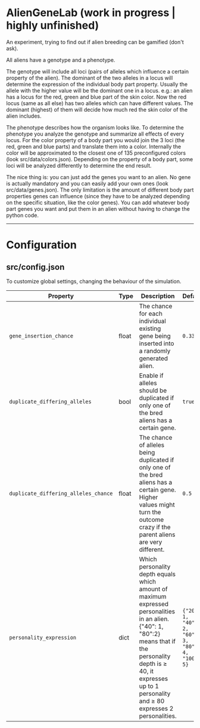 # AlienGeneLab (work in progress | highly unfinished)
An experiment, trying to find out if alien breeding can be gamified (don't ask).

All aliens have a genotype and a phenotype. 

The genotype will include all loci (pairs of alleles which influence a certain property of the alien). The dominant of the two alleles in a locus will determine the expression of the individual body part property. Usually the allele with the higher value will be the dominant one in a locus. 
e.g.: an alien has a locus for the red, green and blue part of the skin color. Now the red locus (same as all else) has two alleles which can have different values. The dominant (highest) of them will decide how much red the skin color of the alien includes.

The phenotype describes how the organism looks like. To determine the phenotype you analyze the genotype and summarize all effects of every locus. For the color property of a body part you would join the 3 loci (the red, green and blue parts) and translate them into a color. Internally the color will be approximated to the closest one of 135 preconfigured colors (look src/data/colors.json). Depending on the property of a body part, some loci will be analyzed differently to determine the end result.

The nice thing is: you can just add the genes you want to an alien. No gene is actually mandatory and you can easily add your own ones (look src/data/genes.json). The only limitation is the amount of different body part properties genes can influence (since they have to be analyzed depending on the specific situation, like the color genes). You can add whatever body part genes you want and put them in an alien without having to change the python code.

------------------------

# Configuration

## src/config.json
To customize global settings, changing the behaviour of the simulation.

|Property|Type|Description|Default|Values|
|---|---|---|---|---|
|`gene_insertion_chance`|float|The chance for each individual existing gene being inserted into a randomly generated alien.|`0.33`|`0 - 1`|
|`duplicate_differing_alleles`|bool|Enable if alleles should be duplicated if only one of the bred aliens has a certain gene.|`true`||
|`duplicate_differing_alleles_chance`|float|The chance of alleles being duplicated if only one of the bred aliens has a certain gene. Higher values might turn the outcome crazy if the parent aliens are very different.|`0.5`|`0 - 1`|
|`personality_expression`|dict|Which personality depth equals which amount of maximum expressed personalities in an alien. {"40": 1, "80":2} means that if the personality depth is ≥ 40, it expresses up to 1 personality and ≥ 80 expresses 2 personalities.|`{"20": 1, "40": 2, "60": 3, "80": 4, "100": 5}`||